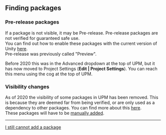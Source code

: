 ## Finding packages
### Pre-release packages
If a package is not visible, it may be Pre-release. Pre-release packages are not verified for guaranteed safe use.  
You can find out how to enable these packages with the current version of Unity [here](https://docs.unity3d.com/Manual/pack-preview.html).  
Pre-release was previously called "Preview".

Before 2020 this was in the Advanced dropdown at the top of UPM, but it has now moved to Project Settings (**Edit | Project Settings**). You can reach this menu using the cog at the top of UPM.  

### Visibility changes
As of 2020 the visibility of some packages in UPM has been removed. This is because they are deemed far from being verified, or are only used as a dependency to other packages. You can find more about this [here](https://forum.unity.com/threads/visibility-changes-for-preview-packages-in-2020-1.910880/).  
These packages will have to be [manually added](Manually%20Adding%20Packages.md).

---  

[I still cannot add a package](Manually%20Adding%20Packages.md)